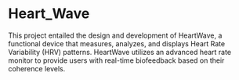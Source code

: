 # Heart_Wave
This project entailed the design and development of HeartWave, a functional device that measures, analyzes, and displays Heart Rate Variability (HRV) patterns. HeartWave utilizes an advanced heart rate monitor to provide users with real-time biofeedback based on their coherence levels.
